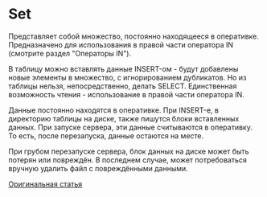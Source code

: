 # Set

Представляет собой множество, постоянно находящееся в оперативке. Предназначено для использования в правой части оператора IN (смотрите раздел "Операторы IN").

В таблицу можно вставлять данные INSERT-ом - будут добавлены новые элементы в множество, с игнорированием дубликатов.
Но из таблицы нельзя, непосредственно, делать SELECT. Единственная возможность чтения - использование в правой части оператора IN.

Данные постоянно находятся в оперативке. При INSERT-е, в директорию таблицы на диске, также пишутся блоки вставленных данных. При запуске сервера, эти данные считываются в оперативку. То есть, после перезапуска, данные остаются на месте.

При грубом перезапуске сервера, блок данных на диске может быть потерян или повреждён. В последнем случае, может потребоваться вручную удалить файл с повреждёнными данными.

[Оригинальная статья](https://clickhouse.tech/docs/ru/operations/table_engines/set/) <!--hide-->
